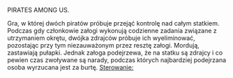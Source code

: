 PIRATES AMONG US.

Gra, w której dwóch piratów próbuje przejąć kontrolę nad całym statkiem. Podczas gdy członkowie załogi wykonują codzienne zadania związane z utrzymaniem okrętu, dwójka zdrajców próbuje ich wyeliminować, pozostając przy tym niezauważonym przez resztę załogi. Mordują, zastawiają pułapki. Jednak załoga podejrzewa, że na statku są zdrajcy i co pewien czas zwoływane są narady, podczas których najbardziej podejrzana osoba wyrzucana jest za burtę.
[Sterowanie:](/assets/instructions.png)
